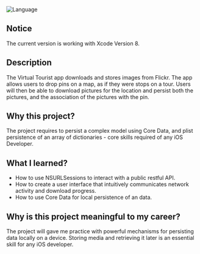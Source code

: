 ![Language](https://img.shields.io/badge/language-Swift%203-orange.svg)

## Notice
The current version is working with Xcode Version 8.

## Description
The Virtual Tourist app downloads and stores images from Flickr. 
The app allows users to drop pins on a map, as if they were stops on a tour. 
Users will then be able to download pictures for the location and persist both the pictures, and the association of the pictures with the pin.

## Why this project?
The project requires to persist a complex model using Core Data, and plist persistence of an array of dictionaries - core skills required of any iOS Developer.

## What I learned?
* How to use NSURLSessions to interact with a public restful API.
* How to create a user interface that intuitively communicates network activity and download progress.
* How to use Core Data for local persistence of an data.

## Why is this project meaningful to my career?
The project will gave me practice with powerful mechanisms for persisting data locally on a device. Storing media and retrieving it later is an essential skill for any iOS developer.
